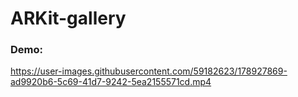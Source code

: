 # ARKit-gallery

### Demo:
https://user-images.githubusercontent.com/59182623/178927869-ad9920b6-5c69-41d7-9242-5ea2155571cd.mp4

